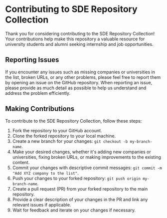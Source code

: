 # Contributing to SDE Repository Collection

Thank you for considering contributing to the SDE Repository Collection! Your contributions help make this repository a valuable resource for university students and alumni seeking internship and job opportunities.

## Reporting Issues

If you encounter any issues such as missing companies or universities in the list, broken URLs, or any other problems, please feel free to report them by opening an issue on the GitHub repository. When reporting an issue, please provide as much detail as possible to help us understand and address the problem efficiently.

## Making Contributions

To contribute to the SDE Repository Collection, follow these steps:

1. Fork the repository to your GitHub account.
2. Clone the forked repository to your local machine.
3. Create a new branch for your changes: `git checkout -b my-branch-name`.
4. Make your desired changes, whether it's adding new companies or universities, fixing broken URLs, or making improvements to the existing content.
5. Commit your changes with descriptive commit messages: `git commit -m "Add XYZ company to the list"`.
6. Push your changes to your forked repository: `git push origin my-branch-name`.
7. Create a pull request (PR) from your forked repository to the main repository.
8. Provide a clear description of your changes in the PR and link any relevant issues if applicable.
9. Wait for feedback and iterate on your changes if necessary.
